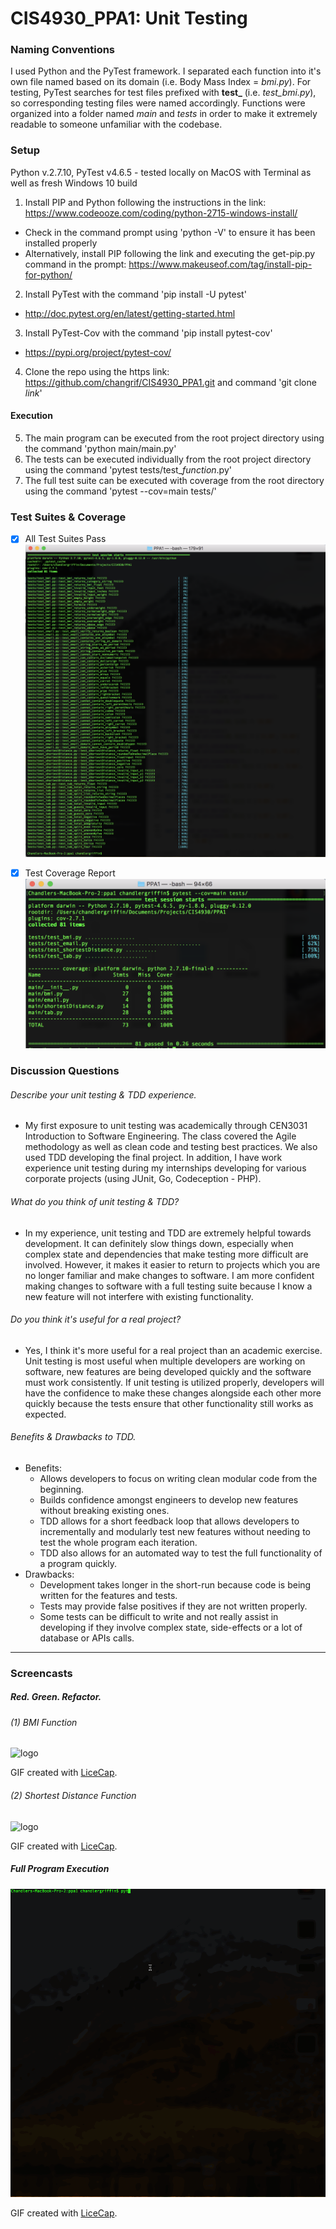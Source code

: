 # CIS4930_PPA1: Unit Testing

### Naming Conventions
I used Python and the PyTest framework. I separated each function into it's own file named based on its domain (i.e. Body Mass Index = *bmi.py*). For testing, PyTest searches for test files prefixed with **test_** (i.e. *test_bmi.py*), so corresponding testing files were named accordingly. Functions were organized into a folder named *main* and *tests* in order to make it extremely readable to someone unfamiliar with the codebase.

### Setup

Python v.2.7.10, PyTest v4.6.5 - tested locally on MacOS with Terminal as well as fresh Windows 10 build

1. Install PIP and Python following the instructions in the link: https://www.codeooze.com/coding/python-2715-windows-install/
  - Check in the command prompt using 'python -V' to ensure it has been installed properly
  - Alternatively, install PIP following the link and executing the get-pip.py command in the prompt: https://www.makeuseof.com/tag/install-pip-for-python/
2. Install PyTest with the command 'pip install -U pytest'
  - http://doc.pytest.org/en/latest/getting-started.html
3. Install PyTest-Cov with the command 'pip install pytest-cov'
  - https://pypi.org/project/pytest-cov/
4. Clone the repo using the https link: https://github.com/changrif/CIS4930_PPA1.git and command 'git clone *link*'

#### Execution
5. The main program can be executed from the root project directory using the command 'python main/main.py'
6. The tests can be executed individually from the root project directory using the command 'pytest tests/test_*function*.py'
7. The full test suite can be executed with coverage from the root directory using the command 'pytest --cov=main tests/'

### Test Suites & Coverage
- [X] All Test Suites Pass
![logo](https://github.com/changrif/CIS4930_PPA1/blob/master/assets/test_suites.png)

- [X] Test Coverage Report
![logo](https://github.com/changrif/CIS4930_PPA1/blob/master/assets/test_coverage.png)

### Discussion Questions
###### Describe your unit testing & TDD experience.
- My first exposure to unit testing was academically through CEN3031 Introduction to Software Engineering. The class covered the Agile methodology as well as clean code and testing best practices. We also used TDD developing the final project. In addition, I have work experience unit testing during my internships developing for various corporate projects (using JUnit, Go, Codeception - PHP).

###### What do you think of unit testing & TDD?
- In my experience, unit testing and TDD are extremely helpful towards development. It can definitely slow things down, especially when complex state and dependencies that make testing more difficult are involved. However, it makes it easier to return to projects which you are no longer familiar and make changes to software. I am more confident making changes to software with a full testing suite because I know a new feature will not interfere with existing functionality. 

###### Do you think it's useful for a real project?
- Yes, I think it's more useful for a real project than an academic exercise. Unit testing is most useful when multiple developers are working on software, new features are being developed quickly and the software must work consistently. If unit testing is utilized properly, developers will have the confidence to make these changes alongside each other more quickly because the tests ensure that other functionality still works as expected.

###### Benefits & Drawbacks to TDD.
- Benefits:
   - Allows developers to focus on writing clean modular code from the beginning.
   - Builds confidence amongst engineers to develop new features without breaking existing ones.
   - TDD allows for a short feedback loop that allows developers to incrementally and modularly test new features without needing to test the whole program each iteration.
   - TDD also allows for an automated way to test the full functionality of a program quickly.
- Drawbacks:
   - Development takes longer in the short-run because code is being written for the features and tests.
   - Tests may provide false positives if they are not written properly.
   - Some tests can be difficult to write and not really assist in developing if they involve complex state, side-effects or a lot of database or APIs calls.
---------------------------------------
### Screencasts

##### Red. Green. Refactor. 
###### (1) BMI Function
![logo](https://github.com/changrif/CIS4930_PPA1/blob/master/assets/bmi.gif)

GIF created with [LiceCap](http://www.cockos.com/licecap/).

###### (2) Shortest Distance Function
![logo](https://github.com/changrif/CIS4930_PPA1/blob/master/assets/shortestDistance.gif)

GIF created with [LiceCap](http://www.cockos.com/licecap/).

##### Full Program Execution
![logo](https://github.com/changrif/CIS4930_PPA1/blob/master/assets/full.gif)

GIF created with [LiceCap](http://www.cockos.com/licecap/).
